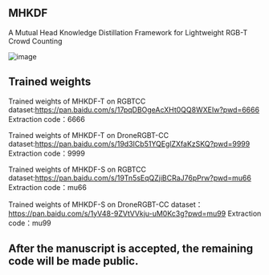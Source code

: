 ## MHKDF
A Mutual Head Knowledge Distillation Framework for Lightweight RGB-T Crowd Counting

![image](https://github.com/user-attachments/assets/16aaac0f-8e7a-4fbb-968a-d8dec88cde80)


## Trained weights
Trained weights of MHKDF-T on RGBTCC dataset:https://pan.baidu.com/s/17pqDBOgeAcXHt0QQ8WXEIw?pwd=6666 
Extraction code：6666

Trained weights of MHKDF-T on DroneRGBT-CC dataset:https://pan.baidu.com/s/19d3ICb51YQEglZXfaKzSKQ?pwd=9999 
Extraction code：9999

Trained weights of MHKDF-S on RGBTCC dataset:https://pan.baidu.com/s/19Tn5sEqQZjiBCRaJ76pPrw?pwd=mu66 
Extraction code：mu66

Trained weights of MHKDF-S on DroneRGBT-CC dataset：https://pan.baidu.com/s/1yV48-9ZVtVVkju-uM0Kc3g?pwd=mu99 
Extraction code：mu99


## After the manuscript is accepted, the remaining code will be made public.
